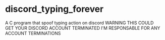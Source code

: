 # discord_typing_forever
A C program that spoof typing action on discord WARNING THIS COULD GET YOUR DISCORD ACCOUNT TERMINATED I'M RESPONSABLE FOR ANY ACCOUNT TERMINATIONS
